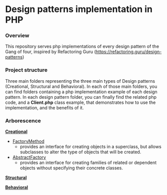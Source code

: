 # Design patterns implementation in PHP

### Overview
This repository serves php implementations of every design pattern of the Gang of four, inspired by Refactoring Guru (https://refactoring.guru/design-patterns)

### Project structure

Three main folders representing the three main types of Design patterns (Creational, Structural and Behavioral).
In each of those main folders, you can find folders containing a php implementation example of each design pattern.
In each design pattern folder, you can finally find the related php code, and a **Client.php** class example, that demonstrates how to use the implementation, and the benefits of it.

### Arborescence


**[Creational](https://github.com/JacquesGarre/DesignPatterns/tree/main/src/Creational)**
 - [FactoryMethod](https://github.com/JacquesGarre/DesignPatterns/tree/main/src/Creational/FactoryMethod)
	 - provides an interface for creating objects in a superclass, but allows subclasses to alter the type of objects that will be created.
 - [AbstractFactory](https://github.com/JacquesGarre/DesignPatterns/tree/main/src/Creational/AbstractFactory)
	 - provides an interface for creating families of related or dependent objects without specifying their concrete classes.

**[Structural](https://github.com/JacquesGarre/DesignPatterns/tree/main/src/Structural)**

**[Behavioral](https://github.com/JacquesGarre/DesignPatterns/tree/main/src/Behavioral)**

